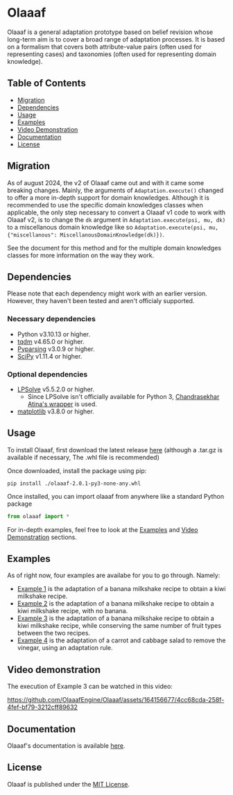 # Olaaaf

Olaaaf is a general adaptation prototype based on belief revision whose long-term aim is to cover a broad range of adaptation processes. It is based on a formalism that covers both attribute-value pairs
(often used for representing cases) and taxonomies (often used for representing domain knowledge).

## Table of Contents

- [Migration](#migration)
- [Dependencies](#dependencies)
- [Usage](#usage)
- [Examples](#examples)
- [Video Demonstration](#video-demonstration)
- [Documentation](#documentation)
- [License](#license)

## Migration

As of august 2024, the v2 of Olaaaf came out and with it came some breaking changes. Mainly, the arguments of ``Adaptation.execute()`` changed to offer a more in-depth support for domain knowledges.
Although it is recommended to use the specific domain knowledges classes when applicable, the only step necessary to convert a Olaaaf v1 code to work with Olaaaf v2, is to change the ``dk`` argument in ``Adaptation.execute(psi, mu, dk)`` to a miscellanous domain knowledge like so ``Adaptation.execute(psi, mu, {"miscellanous": MiscellanousDomainKnowledge(dk)})``.

See the document for this method and for the multiple domain knowledges classes for more information on the way they work.

## Dependencies

Please note that each dependency might work with an earlier version.
However, they haven't been tested and aren't officialy supported.

### Necessary dependencies

- Python v3.10.13 or higher.
- [tqdm](https://tqdm.github.io) v4.65.0 or higher.
- [Pyparsing](https://github.com/pyparsing/pyparsing) v3.0.9 or higher.
- [SciPy](https://scipy.org) v1.11.4 or higher.

### Optional dependencies

- [LPSolve](https://lpsolve.sourceforge.net/5.5/) v5.5.2.0 or higher.
  - Since LPSolve isn't officially available for Python 3, [Chandrasekhar Atina's wrapper](https://github.com/chandu-atina/lp_solve_python_3x) is used.
- [matplotlib](https://matplotlib.org) v3.8.0 or higher.

## Usage

To install Olaaaf, first download the latest release [here](https://github.com/OlaaafEngine/Olaaaf/releases/latest) (although a .tar.gz is available if necessary, The .whl file is recommended)

Once downloaded, install the package using pip:

```
pip install ./olaaaf-2.0.1-py3-none-any.whl
```

Once installed, you can import olaaaf from anywhere like a standard Python package

```py
from olaaaf import *
```

For in-depth examples, feel free to look at the [Examples](#examples) and [Video Demonstration](#video-demonstration) sections.

## Examples

As of right now, four examples are availabe for you to go through. Namely:

- [Example 1](examplesICCBR2024/example1.KiwiMilkshake.py) is the adaptation of a banana milkshake recipe to obtain a kiwi milkshake recipe.
- [Example 2](examplesICCBR2024/example2.KiwiMilkshakeNoBanana.py) is the adaptation of a banana milkshake recipe to obtain a kiwi milkshake recipe, with no banana.
- [Example 3](examplesICCBR2024/example3.KiwiMilkshakeSameNumberOfFruitTypes.py) is the adaptation of a banana milkshake recipe to obtain a kiwi milkshake recipe, while conserving the same number of fruit types between the two recipes.
- [Example 4](examplesICCBR2024/example4.CarrotCabbageSalad.py) is the adaptation of a carrot and cabbage salad to remove the vinegar, using an adaptation rule.

## Video demonstration

The execution of Example 3 can be watched in this video:

https://github.com/OlaaafEngine/Olaaaf/assets/164156677/4cc68cda-258f-4fef-bf79-3212cff89632

## Documentation

Olaaaf's documentation is available [here](https://olaaafengine.github.io/Olaaaf/).

## License

Olaaaf is published under the [MIT License](LICENSE).
